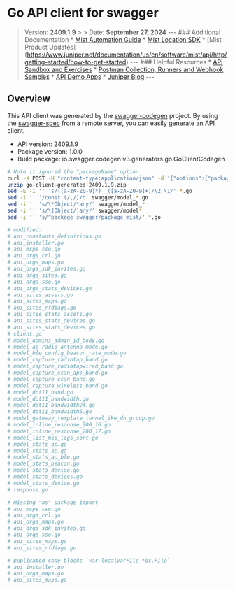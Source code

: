 # Go API client for swagger

> Version: **2409.1.9** > > Date: **September 27, 2024**  ---  ### Additional Documentation * [Mist Automation Guide](https://www.juniper.net/documentation/us/en/software/mist/automation-integration/index.html) * [Mist Location SDK](https://www.juniper.net/documentation/us/en/software/mist/location_services/topics/concept/mist-how-get-mist-sdk.html) * [Mist Product Updates] (https://www.juniper.net/documentation/us/en/software/mist/api/http/getting-started/how-to-get-started)  ---  ### Helpful Resources * [API Sandbox and Exercises](https://api-class.mist.com/) * [Postman Collection, Runners and Webhook Samples](https://www.postman.com/juniper-mist/workspace/mist-systems-s-public-workspace) * [API Demo Apps](https://apps.mist-lab.fr/) * [Juniper Blog](https://blogs.juniper.net/)  --- 

## Overview
This API client was generated by the [swagger-codegen](https://github.com/swagger-api/swagger-codegen) project.  By using the [swagger-spec](https://github.com/swagger-api/swagger-spec) from a remote server, you can easily generate an API client.

- API version: 2409.1.9
- Package version: 1.0.0
- Build package: io.swagger.codegen.v3.generators.go.GoClientCodegen

```bash
# Note it ignored the "packageName" option
curl -X POST -H "content-type:application/json" -d '{"options":{"packageName":"mistapi","packageVersion":"2409.1.9"}, "specURL":"https://www.juniper.net/documentation/us/en/software/mist/api/static/exports/mist-api-openapi3json.json", "lang":"go", "type":"CLIENT"}' https://generator3.swagger.io/api/generate -o go-client-generated-2409.1.9.zip
unzip go-client-generated-2409.1.9.zip
sed -E -i '' 's/([a-zA-Z0-9]*)__([a-zA-Z0-9]+)/\2_\1/' *.go
sed -i '' '/const (/,/)/d' swagger/model_*.go
sed -i '' 's/\*Object/*any/' swagger/model_*
sed -i '' 's/\]Object/]any/' swagger/model*
sed -i '' 's/^package swagger/package mist/' *.go

# modified:
# api_constants_definitions.go
# api_installer.go
# api_msps_sso.go
# api_orgs_crl.go
# api_orgs_maps.go
# api_orgs_sdk_invites.go
# api_orgs_sites.go
# api_orgs_sso.go
# api_orgs_stats_devices.go
# api_sites_assets.go
# api_sites_maps.go
# api_sites_rfdiags.go
# api_sites_stats_assets.go
# api_sites_stats_devices.go
# api_sites_stats_devices.go
# client.go
# model_admins_admin_id_body.go
# model_ap_radio_antenna_mode.go
# model_ble_config_beacon_rate_mode.go
# model_capture_radiotap_band.go
# model_capture_radiotapwired_band.go
# model_capture_scan_aps_band.go
# model_capture_scan_band.go
# model_capture_wireless_band.go
# model_dot11_band.go
# model_dot11_bandwidth.go
# model_dot11_bandwidth24.go
# model_dot11_bandwidth5.go
# model_gateway_template_tunnel_ike_dh_group.go
# model_inline_response_200_16.go
# model_inline_response_200_17.go
# model_list_msp_logs_sort.go
# model_stats_ap.go
# model_stats_ap.go
# model_stats_ap_ble.go
# model_stats_beacon.go
# model_stats_device.go
# model_stats_devices.go
# model_stats_device.go
# response.go

# Missing "os" package import
# api_msps_sso.go
# api_orgs_crl.go
# api_orgs_maps.go
# api_orgs_sdk_invites.go
# api_orgs_sso.go
# api_sites_maps.go
# api_sites_rfdiags.go

# Duplicated code blocks `var localVarFile *os.File`
# api_installer.go
# api_orgs_maps.go
# api_sites_maps.go
```
